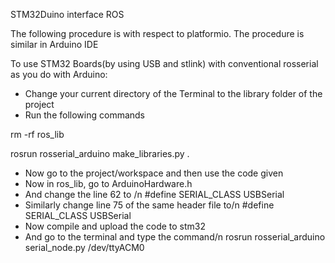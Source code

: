 STM32Duino interface ROS

The following procedure is with respect to platformio. The procedure is similar in Arduino IDE 

To use STM32 Boards(by using USB and stlink) with conventional rosserial as you do with Arduino:

- Change your current directory of the Terminal to the library folder of the project
- Run the following commands

rm -rf ros\_lib

rosrun rosserial\_arduino make\_libraries.py .

- Now go to the project/workspace and then use the code given
- Now in ros\_lib, go to ArduinoHardware.h
- And change the line 62 to /n
#define SERIAL\_CLASS USBSerial
- Similarly change line 75 of the same header file to/n
#define SERIAL\_CLASS USBSerial
- Now compile and upload the code to stm32 
- And go to the terminal and type the command/n
rosrun rosserial\_arduino serial\_node.py /dev/ttyACM0

